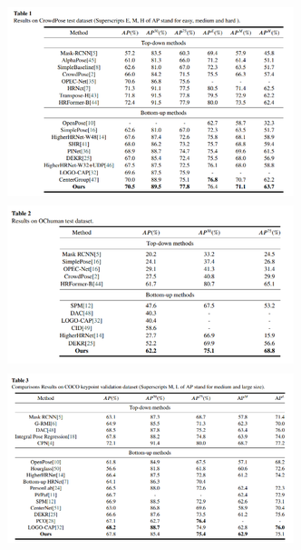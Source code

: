 ![本地路径](imgs\crowdpose.png "相对路径演示,下一级目录")


!['imgs\ochuman.png'](imgs\ochuman.png "相对路径演示,下一级目录")


![本地路径](imgs\coco.png "相对路径演示,上一级目录")
 


 
